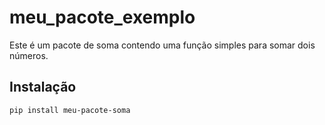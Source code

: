 # meu_pacote_exemplo

Este é um pacote de soma contendo uma função simples para somar dois números.

## Instalação

```bash
pip install meu-pacote-soma
